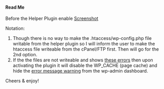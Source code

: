 #### Read Me

Before the Helper Plugin enable [Screenshot](https://prnt.sc/sqqgan)

Notation:
1. Though there is no way to make the .htaccess/wp-config.php file writable from the helper plugin so I will inform the user to make the htaccess file writeable from the cPanel/FTP first. Then will go for the 2nd option.
2. If the the files are not writeable and shows [these errors](https://prnt.sc/sqqgan) then upon activating the plugin it will disable the WP_CACHE (page cache) and hide the [error message warning](https://prnt.sc/sqqqse) from the wp-admin dashboard.

Cheers & enjoy!
